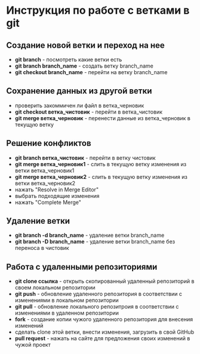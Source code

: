 # Инструкция по работе с ветками в git

## Создание новой ветки и переход на нее

* **git branch** - посмотреть какие ветки есть
* **git branch branch_name** - создать ветку branch_name
* **git checkout branch_name** - перейти на ветку branch_name

## Сохранение данных из другой ветки

* проверить закоммичен ли файл в ветка_черновик
* **git checkout ветка_чистовик** - перейти в ветка_чистовик
* **git merge ветка_черновик** - перенести данные из ветка_черновик в текущую ветку

## Решение конфликтов

* **git branch ветка_чистовик** - перейти в ветку чистовик
* **git merge ветка_черновик1** - слить в текущую ветку изменения из ветки ветка_черновик1
* **git merge ветка_черновик2** - слить в текущую ветку изменения из ветки ветка_черновик2
* нажать "Resolve in Merge Editor"
* выбрать подходящие изменения
* нажать "Complete Merge"


## Удаление ветки

* **git branch -d branch_name** - удаление ветки branch_name
* **git branch -D branch_name** - удаление ветки branch_name без переноса в чистовик

## Работа с удаленными репозиториями

* **git clone ссылка** - открыть скопированный удаленный репозиторий в своем локальном репозитории
* **git push** - обновление удаленного репозитория в соответствии с изменениями в локальном репозитории
* **git pull** - обновление локального репозитроия в соответствии с изменениями в удаленном репозитории
* **fork** - создание копии чужого удаленного репозитория для внесения изменений
* сделать clone этой ветки, внести изменения, загрузить в свой GitHub
* **pull request** - нажать на сайте для предложения своих изменений в чужой проект